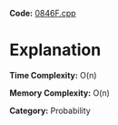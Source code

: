 **Code:** [0846F.cpp](./0846F.cpp)

# Explanation

**Time Complexity:** O(n)

**Memory Complexity:** O(n) 

**Category:** Probability
